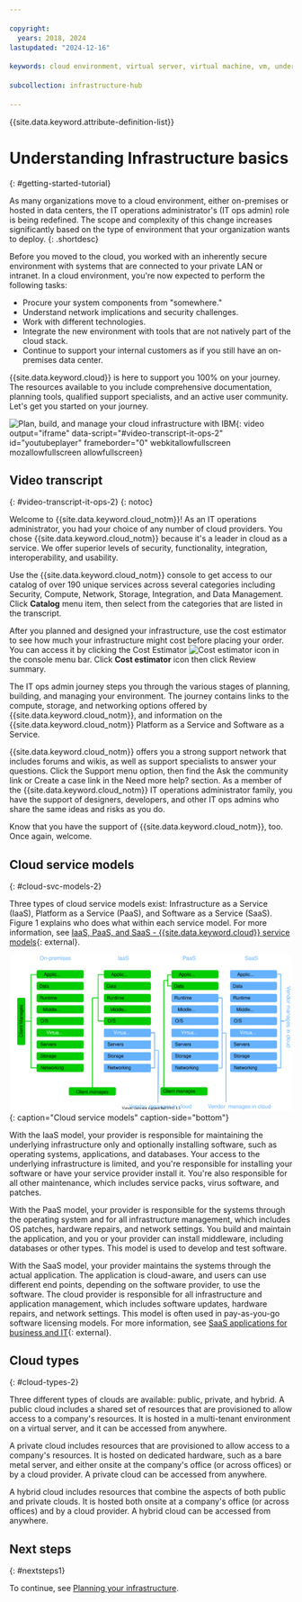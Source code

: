 ```yaml
---

copyright:
  years: 2018, 2024
lastupdated: "2024-12-16"

keywords: cloud environment, virtual server, virtual machine, vm, understanding infrastructure, IaaS model, IT ops admin, on-premises, data center

subcollection: infrastructure-hub

---
```


{{site.data.keyword.attribute-definition-list}}

# Understanding Infrastructure basics
{: #getting-started-tutorial}

As many organizations move to a cloud environment, either on-premises or hosted in data centers, the IT operations administrator's (IT ops admin) role is being redefined. The scope and complexity of this change increases significantly based on the type of environment that your organization wants to deploy.
{: .shortdesc}

Before you moved to the cloud, you worked with an inherently secure environment with systems that are connected to your private LAN or intranet. In a cloud environment, you're now expected to perform the following tasks:

* Procure your system components from "somewhere."
* Understand network implications and security challenges.
* Work with different technologies.
* Integrate the new environment with tools that are not natively part of the cloud stack.
* Continue to support your internal customers as if you still have an on-premises data center.

{{site.data.keyword.cloud}} is here to support you 100% on your journey. The resources available to you include comprehensive documentation, planning tools, qualified support specialists, and an active user community. Let's get you started on your journey.

![Plan, build, and manage your cloud infrastructure with IBM](https://www.youtube.com/embed/Kmt_odiCWvU){: video output="iframe" data-script="#video-transcript-it-ops-2" id="youtubeplayer" frameborder="0" webkitallowfullscreen mozallowfullscreen allowfullscreen}

## Video transcript
{: #video-transcript-it-ops-2}
{: notoc}

Welcome to {{site.data.keyword.cloud_notm}}! As an IT operations administrator, you had your choice of any number of cloud providers. You chose {{site.data.keyword.cloud_notm}} because it's a leader in cloud as a service. We offer superior levels of security, functionality, integration, interoperability, and usability. 

Use the {{site.data.keyword.cloud_notm}} console to get access to our catalog of over 190 unique services across several categories including Security, Compute, Network, Storage, Integration, and Data Management. Click **Catalog** menu item, then select from the categories that are listed in the transcript.

After you planned and designed your infrastructure, use the cost estimator to see how much your infrastructure might cost before placing your order. You can access it by clicking the Cost Estimator ![Cost estimator icon](../icons/calculator.svg "Cost estimator") in the console menu bar. Click **Cost estimator** icon then click Review summary.

The IT ops admin journey steps you through the various stages of planning, building, and managing your environment. The journey contains links to the compute, storage, and networking options offered by {{site.data.keyword.cloud_notm}}, and information on the {{site.data.keyword.cloud_notm}} Platform as a Service and Software as a Service.

{{site.data.keyword.cloud_notm}} offers you a strong support network that includes forums and wikis, as well as support specialists to answer your questions. Click the Support menu option, then find the Ask the community link or Create a case link in the Need more help? section. As a member of the {{site.data.keyword.cloud_notm}} IT operations administrator family, you have the support of designers, developers, and other IT ops admins who share the same ideas and risks as you do.

Know that you have the support of {{site.data.keyword.cloud_notm}}, too. Once again, welcome. 

## Cloud service models
{: #cloud-svc-models-2}

Three types of cloud service models exist: Infrastructure as a Service (IaaS), Platform as a Service (PaaS), and Software as a Service (SaaS). Figure 1 explains who does what within each service model. For more information, see [IaaS, PaaS, and SaaS - {{site.data.keyword.cloud}} service models](https://www.ibm.com/topics/iaas-paas-saas){: external}.

![Cloud service models.](images/cloud-svc-models.svg "Diagram showing the cloud service models"){: caption="Cloud service models" caption-side="bottom"}

With the IaaS model, your provider is responsible for maintaining the underlying infrastructure only and optionally installing software, such as operating systems, applications, and databases. Your access to the underlying infrastructure is limited, and you're responsible for installing your software or have your service provider install it. You're also responsible for all other maintenance, which includes service packs, virus software, and patches.

With the PaaS model, your provider is responsible for the systems through the operating system and for all infrastructure management, which includes OS patches, hardware repairs, and network settings. You build and maintain the application, and you or your provider can install middleware, including databases or other types. This model is used to develop and test software.

With the SaaS model, your provider maintains the systems through the actual application. The application is cloud-aware, and users can use different end points, depending on the software provider, to use the software. The cloud provider is responsible for all infrastructure and application management, which includes software updates, hardware repairs, and network settings. This model is often used in pay-as-you-go software licensing models. For more information, see [SaaS applications for business and IT](https://www.ibm.com/topics/iaas-paas-saas){: external}.

## Cloud types
{: #cloud-types-2}

Three different types of clouds are available: public, private, and hybrid. A public cloud includes a shared set of resources that are provisioned to allow access to a company's resources. It is hosted in a multi-tenant environment on a virtual server, and it can be accessed from anywhere.

A private cloud includes resources that are provisioned to allow access to a company's resources. It is hosted on dedicated hardware, such as a bare metal server, and either onsite at the company's office (or across offices) or by a cloud provider. A private cloud can be accessed from anywhere.

A hybrid cloud includes resources that combine the aspects of both public and private clouds. It is hosted both onsite at a company's office (or across offices) and by a cloud provider. A hybrid cloud can be accessed from anywhere.

## Next steps
{: #nextsteps1}

To continue, see [Planning your infrastructure](/docs/infrastructure-hub?topic=infrastructure-hub-planning-2).
